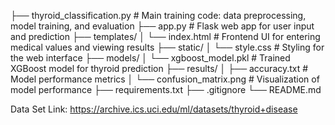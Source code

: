 
├── thyroid_classification.py      # Main training code: data preprocessing, model training, and evaluation
├── app.py                         # Flask web app for user input and prediction
├── templates/
│   └── index.html                 # Frontend UI for entering medical values and viewing results
├── static/
│   └── style.css                  # Styling for the web interface
├── models/
│   └── xgboost_model.pkl          # Trained XGBoost model for thyroid prediction
├── results/
│   ├── accuracy.txt               # Model performance metrics
│   └── confusion_matrix.png       # Visualization of model performance
├── requirements.txt
├── .gitignore
└── README.md

Data Set Link: https://archive.ics.uci.edu/ml/datasets/thyroid+disease
